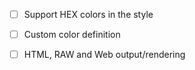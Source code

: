 * [ ] Support HEX colors in the style
* [ ] Custom color definition
* [ ] HTML, RAW and Web output/rendering

